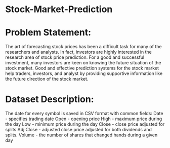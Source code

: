 # Stock-Market-Prediction
# Problem Statement:
The art of forecasting stock prices has been a difficult task for many of the researchers and analysts. In fact, investors are highly interested in the research area of stock price prediction. For a good and successful investment, many investors are keen on knowing the future situation of the stock market. Good and effective prediction systems for the stock market help traders, investors, and analyst by providing supportive information like the future direction of the stock market.

# Dataset Description:
The date for every symbol is saved in CSV format with common fields:
Date - specifies trading date
Open - opening price
High - maximum price during the day
Low - minimum price during the day
Close - close price adjusted for splits
Adj Close - adjusted close price adjusted for both dividends and splits.
Volume - the number of shares that changed hands during a given day
